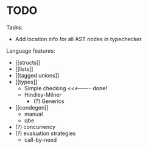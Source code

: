 # TODO

Tasks:

- Add location info for all AST nodes in typechecker

Language features:

- [[structs]]
- [[lists]]
- [[tagged unions]]
- [[types]]
  - Simple checking  <<<---- done!
  - Hindley-Milner
    - (?) Generics
- [[condegen]]
  - manual
  - qbe
- (?) concurrency
- (?) evaluation strategies
  - call-by-need
